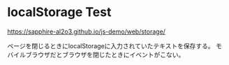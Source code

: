 localStorage Test
==================================

https://sapphire-al2o3.github.io/js-demo/web/storage/

ページを閉じるときにlocalStorageに入力されていたテキストを保存する。
モバイルブラウザだとブラウザを閉じたときにイベントがこない。

